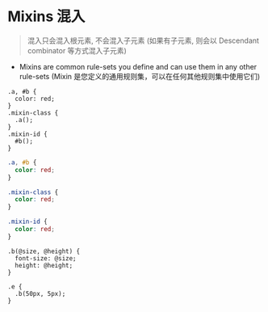 # Mixins 混入

> 混入只会混入根元素, 不会混入子元素 (如果有子元素, 则会以 Descendant combinator 等方式混入子元素)

- Mixins are common rule-sets you define and can use them in any other rule-sets (Mixin 是您定义的通用规则集，可以在任何其他规则集中使用它们)

```less
.a, #b {
  color: red;
}
.mixin-class {
  .a();
}
.mixin-id {
  #b();
}
```

```css
.a, #b {
  color: red;
}

.mixin-class {
  color: red;
}

.mixin-id {
  color: red;
}
```

```less
.b(@size, @height) {
  font-size: @size;
  height: @height;
}

.e {
  .b(50px, 5px);
}
```
